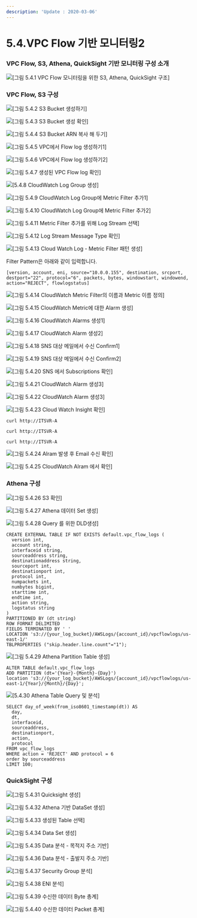 ```yaml
---
description: 'Update : 2020-03-06'
---
```


# 5.4.VPC Flow 기반 모니터링2

### VPC Flow, S3, Athena, QuickSight 기반 모니터링 구성 소개

![\[&#xADF8;&#xB9BC; 5.4.1 VPC Flow &#xBAA8;&#xB2C8;&#xD130;&#xB9C1;&#xC744; &#xC704;&#xD55C; S3, Athena, QuickSight &#xAD6C;&#xC870;\] ](../.gitbook/assets/5.4.1.vpcflow_s3_athena_quicksight.png)



### VPC Flow, S3 구성



![\[&#xADF8;&#xB9BC; 5.4.2 S3 Bucket &#xC0DD;&#xC131;&#xD558;&#xAE30;\]](../.gitbook/assets/5.4.2.s3_bucket_create.png)

![\[&#xADF8;&#xB9BC; 5.4.3 S3 Bucket &#xC0DD;&#xC131; &#xD655;&#xC778;\]](../.gitbook/assets/5.4.3.s3_bucket_create2.png)

![\[&#xADF8;&#xB9BC; 5.4.4 S3 Bucket ARN &#xBCF5;&#xC0AC; &#xD574; &#xB450;&#xAE30;\]](../.gitbook/assets/5.4.4.s3_bucket_arn.png)

![\[&#xADF8;&#xB9BC; 5.4.5 VPC&#xC5D0;&#xC11C; Flow log &#xC0DD;&#xC131;&#xD558;&#xAE30;1\]](../.gitbook/assets/5.4.5.create_vpc_flow.png)

![\[&#xADF8;&#xB9BC; 5.4.6 VPC&#xC5D0;&#xC11C; Flow log &#xC0DD;&#xC131;&#xD558;&#xAE30;2\]](../.gitbook/assets/5.4.6.create_vpc_flow2.png)

![\[&#xADF8;&#xB9BC; 5.4.7 &#xC0DD;&#xC131;&#xB41C; VPC Flow log &#xD655;&#xC778;\]](../.gitbook/assets/5.4.7.vpc_flow_log2%20%281%29.png)

![\[5.4.8 CloudWatch Log Group &#xC0DD;&#xC131;\]](../.gitbook/assets/5.4.8.cw_group_create.png)

![\[&#xADF8;&#xB9BC; 5.4.9 CloudWatch Log Group&#xC5D0; Metric Filter &#xCD94;&#xAC00;1\]](../.gitbook/assets/5.4.9.cw_metric_filter_add1.png)

![\[&#xADF8;&#xB9BC; 5.4.10 CloudWatch Log Group&#xC5D0; Metric Filter &#xCD94;&#xAC00;2\]](../.gitbook/assets/5.4.10cw_metric_filter_add2.png)

![\[&#xADF8;&#xB9BC; 5.4.11 Metric Filter &#xCD94;&#xAC00;&#xB97C; &#xC704;&#xD574; Log Stream &#xC120;&#xD0DD;\]](../.gitbook/assets/5.4.11.cw_metric_filter_add3.png)

![\[&#xADF8;&#xB9BC; 5.4.12 Log Stream Message Type &#xD655;&#xC778;\]](../.gitbook/assets/5.4.12.cw_metric_filter_add4.png)

![\[&#xADF8;&#xB9BC; 5.4.13 Cloud Watch Log - Metric Filter &#xD328;&#xD134; &#xC0DD;&#xC131;\]](../.gitbook/assets/5.4.13.cw_metric_filter_add5.png)

Filter Pattern은 아래와 같이 입력합니다.

```text
[version, account, eni, source="10.0.0.155", destination, srcport, destport="22", protocol="6", packets, bytes, windowstart, windowend, action="REJECT", flowlogstatus]
```

![\[&#xADF8;&#xB9BC; 5.4.14 CloudWatch Metric Filter&#xC758; &#xC774;&#xB984;&#xACFC; Metric &#xC774;&#xB984; &#xC815;&#xC758;\]](../.gitbook/assets/5.4.14.cw_metric_filter_add6.png)

![\[&#xADF8;&#xB9BC; 5.4.15 CloudWatch Metric&#xC5D0; &#xB300;&#xD55C; Alarm &#xC0DD;&#xC131;\]](../.gitbook/assets/5.4.15.cw_metric_filter_add7.png)

![\[&#xADF8;&#xB9BC; 5.4.16 CloudWatch Alarms &#xC0DD;&#xC131;1\]](../.gitbook/assets/5.4.16.cw_alarms.png)

![\[&#xADF8;&#xB9BC; 5.4.17 CloudWatch Alarm &#xC0DD;&#xC131;2\]](../.gitbook/assets/5.4.17.cw_metric1.png)

![\[&#xADF8;&#xB9BC; 5.4.18 SNS &#xB300;&#xC0C1; &#xBA54;&#xC77C;&#xC5D0;&#xC11C; &#xC218;&#xC2E0; Confirm1\]](../.gitbook/assets/5.4.18.sns_confirmed.png)

![\[&#xADF8;&#xB9BC; 5.4.19 SNS &#xB300;&#xC0C1; &#xBA54;&#xC77C;&#xC5D0;&#xC11C; &#xC218;&#xC2E0; Confirm2\]](../.gitbook/assets/5.4.19.sns_confirmed2.png)

![\[&#xADF8;&#xB9BC; 5.4.20 SNS &#xC5D0;&#xC11C; Subscriptions &#xD655;&#xC778;\]](../.gitbook/assets/5.4.20.sns_confirmed3.png)

![\[&#xADF8;&#xB9BC; 5.4.21 CloudWatch Alarm &#xC0DD;&#xC131;3\]](../.gitbook/assets/5.4.21.cw_alarms2.png)

![\[&#xADF8;&#xB9BC; 5.4.22 CloudWatch Alarm &#xC0DD;&#xC131;3\]](../.gitbook/assets/5.4.22.cw_alarms3.png)

![\[&#xADF8;&#xB9BC; 5.4.23 Cloud Watch Insight &#xD655;&#xC778;\]](../.gitbook/assets/5.4.23.loginsight.png)

```text
curl http://ITSVR-A

curl http://ITSVR-A

curl http://ITSVR-A
```



![\[&#xADF8;&#xB9BC; 5.4.24 Alram &#xBC1C;&#xC0DD; &#xD6C4; Email &#xC218;&#xC2E0; &#xD655;&#xC778;\]](../.gitbook/assets/5.4.24.alram_sns.png)

![\[&#xADF8;&#xB9BC; 5.4.25 CloudWatch Alram &#xC5D0;&#xC11C; &#xD655;&#xC778;\]](../.gitbook/assets/5.4.25.alram.png)

### Athena 구성



![\[&#xADF8;&#xB9BC; 5.4.26 S3 &#xD655;&#xC778;\]](../.gitbook/assets/5.4.26.s3%20%281%29.png)

![\[&#xADF8;&#xB9BC; 5.4.27 Athena &#xB370;&#xC774;&#xD130; Set &#xC0DD;&#xC131;\]](../.gitbook/assets/5.4.27.athena.png)

![\[&#xADF8;&#xB9BC; 5.4.28 Query &#xB97C; &#xC704;&#xD55C; DLD&#xC0DD;&#xC131;\]](../.gitbook/assets/5.4.28.athena2.png)

```text
CREATE EXTERNAL TABLE IF NOT EXISTS default.vpc_flow_logs (
  version int,
  account string,
  interfaceid string,
  sourceaddress string,
  destinationaddress string,
  sourceport int,
  destinationport int,
  protocol int,
  numpackets int,
  numbytes bigint,
  starttime int,
  endtime int,
  action string,
  logstatus string
)  
PARTITIONED BY (dt string)
ROW FORMAT DELIMITED
FIELDS TERMINATED BY ' '
LOCATION 's3://{your_log_bucket}/AWSLogs/{account_id}/vpcflowlogs/us-east-1/'
TBLPROPERTIES ("skip.header.line.count"="1");
```

![\[&#xADF8;&#xB9BC; 5.4.29 Athena Partition Table &#xC0DD;&#xC131;\]](../.gitbook/assets/5.4.29.athena2.png)

```text
ALTER TABLE default.vpc_flow_logs
ADD PARTITION (dt='{Year}-{Month}-{Day}')
location 's3://{your_log_bucket}/AWSLogs/{account_id}/vpcflowlogs/us-east-1/{Year}/{Month}/{Day}';
```

![\[5.4.30 Athena Table Query &#xBC0F; &#xBD84;&#xC11D;\]](../.gitbook/assets/5.4.30.athena4.png)

```text
SELECT day_of_week(from_iso8601_timestamp(dt)) AS
  day,
  dt,
  interfaceid,
  sourceaddress,
  destinationport,
  action,
  protocol
FROM vpc_flow_logs
WHERE action = 'REJECT' AND protocol = 6
order by sourceaddress
LIMIT 100;
```



### QuickSight 구성

![\[&#xADF8;&#xB9BC; 5.4.31 Quicksight &#xC0DD;&#xC131;\] ](../.gitbook/assets/5.4.31.quicksight1.png)

![\[&#xADF8;&#xB9BC; 5.4.32 Athena &#xAE30;&#xBC18; DataSet &#xC0DD;&#xC131;\] ](../.gitbook/assets/5.4.32.quicksight2.png)

![\[&#xADF8;&#xB9BC; 5.4.33 &#xC0DD;&#xC131;&#xB41C; Table &#xC120;&#xD0DD;\]](../.gitbook/assets/5.4.33.quicksight3%20%281%29.png)

![\[&#xADF8;&#xB9BC; 5.4.34 Data Set &#xC0DD;&#xC131;\] ](../.gitbook/assets/5.4.34.quicksight4.png)





![\[&#xADF8;&#xB9BC; 5.4.35 Data &#xBD84;&#xC11D; - &#xBAA9;&#xC801;&#xC9C0; &#xC8FC;&#xC18C; &#xAE30;&#xBC18;\]](../.gitbook/assets/5.4.35.quicksight-dstaddr.png)

![\[&#xADF8;&#xB9BC; 5.4.36 Data &#xBD84;&#xC11D; - &#xCD9C;&#xBC1C;&#xC9C0; &#xC8FC;&#xC18C; &#xAE30;&#xBC18;\]](../.gitbook/assets/5.4.36.quicksight-srcadd.png)

![\[&#xADF8;&#xB9BC; 5.4.37 Security Group &#xBD84;&#xC11D;\]](../.gitbook/assets/5.4.37.quicksight-action.png)

![\[&#xADF8;&#xB9BC; 5.4.38 ENI &#xBD84;&#xC11D;\]](../.gitbook/assets/5.4.38.quicksight-eni%20%281%29.png)

![\[&#xADF8;&#xB9BC; 5.4.39 &#xC218;&#xC2E0;&#xD55C; &#xB370;&#xC774;&#xD130; Byte &#xCD1D;&#xACC4;\]](../.gitbook/assets/5.4.39.quicksight-byte.png)

![\[&#xADF8;&#xB9BC; 5.4.40 &#xC218;&#xC2E0;&#xD55C; &#xB370;&#xC774;&#xD130; Packet &#xCD1D;&#xACC4;\]](../.gitbook/assets/5.4.40.quicksight-packet.png)







